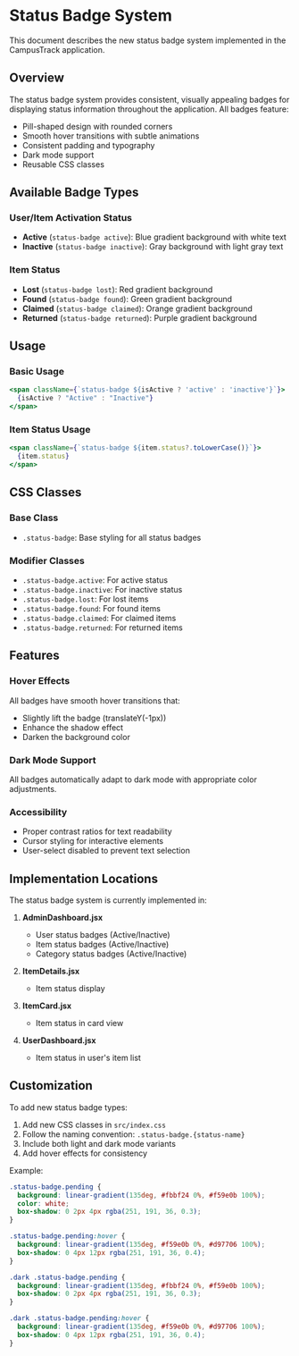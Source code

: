 # Status Badge System

This document describes the new status badge system implemented in the CampusTrack application.

## Overview

The status badge system provides consistent, visually appealing badges for displaying status information throughout the application. All badges feature:

- Pill-shaped design with rounded corners
- Smooth hover transitions with subtle animations
- Consistent padding and typography
- Dark mode support
- Reusable CSS classes

## Available Badge Types

### User/Item Activation Status
- **Active** (`status-badge active`): Blue gradient background with white text
- **Inactive** (`status-badge inactive`): Gray background with light gray text

### Item Status
- **Lost** (`status-badge lost`): Red gradient background
- **Found** (`status-badge found`): Green gradient background  
- **Claimed** (`status-badge claimed`): Orange gradient background
- **Returned** (`status-badge returned`): Purple gradient background

## Usage

### Basic Usage
```jsx
<span className={`status-badge ${isActive ? 'active' : 'inactive'}`}>
  {isActive ? "Active" : "Inactive"}
</span>
```

### Item Status Usage
```jsx
<span className={`status-badge ${item.status?.toLowerCase()}`}>
  {item.status}
</span>
```

## CSS Classes

### Base Class
- `.status-badge`: Base styling for all status badges

### Modifier Classes
- `.status-badge.active`: For active status
- `.status-badge.inactive`: For inactive status
- `.status-badge.lost`: For lost items
- `.status-badge.found`: For found items
- `.status-badge.claimed`: For claimed items
- `.status-badge.returned`: For returned items

## Features

### Hover Effects
All badges have smooth hover transitions that:
- Slightly lift the badge (translateY(-1px))
- Enhance the shadow effect
- Darken the background color

### Dark Mode Support
All badges automatically adapt to dark mode with appropriate color adjustments.

### Accessibility
- Proper contrast ratios for text readability
- Cursor styling for interactive elements
- User-select disabled to prevent text selection

## Implementation Locations

The status badge system is currently implemented in:

1. **AdminDashboard.jsx**
   - User status badges (Active/Inactive)
   - Item status badges (Active/Inactive)
   - Category status badges (Active/Inactive)

2. **ItemDetails.jsx**
   - Item status display

3. **ItemCard.jsx**
   - Item status in card view

4. **UserDashboard.jsx**
   - Item status in user's item list

## Customization

To add new status badge types:

1. Add new CSS classes in `src/index.css`
2. Follow the naming convention: `.status-badge.{status-name}`
3. Include both light and dark mode variants
4. Add hover effects for consistency

Example:
```css
.status-badge.pending {
  background: linear-gradient(135deg, #fbbf24 0%, #f59e0b 100%);
  color: white;
  box-shadow: 0 2px 4px rgba(251, 191, 36, 0.3);
}

.status-badge.pending:hover {
  background: linear-gradient(135deg, #f59e0b 0%, #d97706 100%);
  box-shadow: 0 4px 12px rgba(251, 191, 36, 0.4);
}

.dark .status-badge.pending {
  background: linear-gradient(135deg, #fbbf24 0%, #f59e0b 100%);
  box-shadow: 0 2px 4px rgba(251, 191, 36, 0.3);
}

.dark .status-badge.pending:hover {
  background: linear-gradient(135deg, #f59e0b 0%, #d97706 100%);
  box-shadow: 0 4px 12px rgba(251, 191, 36, 0.4);
}
``` 